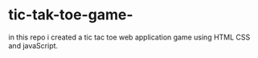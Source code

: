 # tic-tak-toe-game-
in this repo  i created a tic tac toe  web application game using HTML CSS and javaScript. 
